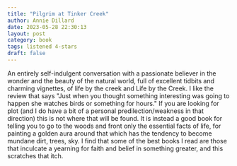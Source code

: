 ```yaml
---
title: "Pilgrim at Tinker Creek"
author: Annie Dillard
date: 2023-05-28 22:30:13
layout: post
category: book
tags: listened 4-stars
draft: false
---
```


An entirely self-indulgent conversation with a passionate believer in the wonder and the beauty of the natural world, full of excellent tidbits and charming vignettes, of life by the creek and Life by the Creek. I like the review that says "Just when you thought something interesting was going to happen she watches birds or something for hours." If you are looking for plot (and I do have a bit of a personal predilection/weakness in that direction) this is not where that will be found. It is instead a good book for telling you to go to the woods and front only the essential facts of life, for painting a golden aura around that which has the tendency to become mundane dirt, trees, sky. I find that some of the best books I read are those that inculcate a yearning for faith and belief in something greater, and this scratches that itch.
